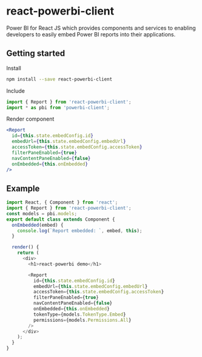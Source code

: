 # react-powerbi-client
Power BI for React JS which provides components and services to enabling developers to easily embed Power BI reports into their applications.

## Getting started

Install

```bash
npm install --save react-powerbi-client
```

Include

```javascript
import { Report } from 'react-powerbi-client';
import * as pbi from 'powerbi-client';
```

Render component

```jsx
<Report 
  id={this.state.embedConfig.id}
  embedUrl={this.state.embedConfig.embedUrl}
  accessToken={this.state.embedConfig.accessToken}
  filterPaneEnabled={true}
  navContentPaneEnabled={false}
  onEmbedded={this.onEmbedded}
/>
```

## Example
```javascript
import React, { Component } from 'react';
import { Report } from 'react-powerbi-client';
const models = pbi.models;
export default class extends Component {
  onEmbedded(embed) {
    console.log(`Report embedded: `, embed, this);
  }

  render() {
    return (
      <div>
        <h1>react-powerbi demo</h1>

        <Report
          id={this.state.embedConfig.id}
          embedUrl={this.state.embedConfig.embedUrl}
          accessToken={this.state.embedConfig.accessToken}
          filterPaneEnabled={true}
          navContentPaneEnabled={false}
          onEmbedded={this.onEmbedded}
          tokenType={models.TokenType.Embed}
          permissions={models.Permissions.All}
        />
      </div>
    );
  }
}

